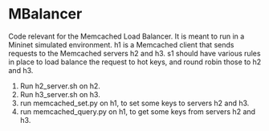 # MBalancer
Code relevant for the Memcached Load Balancer. It is meant to run in a Mininet simulated environment.
h1 is a Memcached client that sends requests to the Memcached servers h2 and h3.
s1 should have various rules in place to load balance the request to hot keys, and round robin those to h2 and h3.

1. Run h2_server.sh on h2.
2. Run h3_server.sh on h3.
3. run memcached_set.py on h1, to set some keys to servers h2 and h3.
4. run memcached_query.py on h1, to get some keys from servers h2 and h3.
